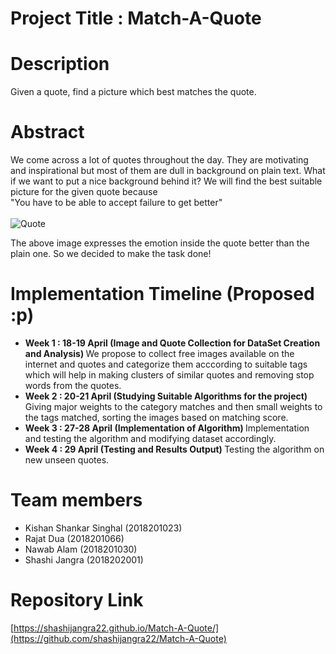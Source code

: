 # Project Title : Match-A-Quote

# Description
Given a quote, find a picture which best matches the quote.

# Abstract
We come across a lot of quotes throughout the day. They are motivating and inspirational but most of them are dull in background on plain text. What if we want to put a nice background behind it? We will find the best suitable picture for the given quote because <br>
"You have to be able to accept failure to get better" <br>
<br>
![Quote](/james.jpg)

The above image expresses the emotion inside the quote better than the plain one. So we decided to make the task done!

# Implementation Timeline (Proposed :p)

 - <b> Week 1 : 18-19 April (Image and Quote Collection for DataSet Creation and Analysis) </b>
  We propose to collect free images available on the internet and quotes and categorize them acccording to suitable tags which will help in making clusters of similar quotes and removing stop words from the quotes.
 - <b> Week 2 : 20-21 April (Studying Suitable Algorithms for the project) </b>
  Giving major weights to the category matches and then small weights to the tags matched, sorting the images based on matching score.
 - <b> Week 3 : 27-28 April (Implementation of Algorithm) </b>
  Implementation and testing the algorithm and modifying dataset accordingly.
 - <b> Week 4 : 29 April (Testing and Results Output) </b>
  Testing the algorithm on new unseen quotes. 

# Team members
- Kishan Shankar Singhal (2018201023)
- Rajat Dua (2018201066)
- Nawab Alam (2018201030)
- Shashi Jangra (2018202001)

# Repository Link 

[https://shashijangra22.github.io/Match-A-Quote/](https://github.com/shashijangra22/Match-A-Quote)
